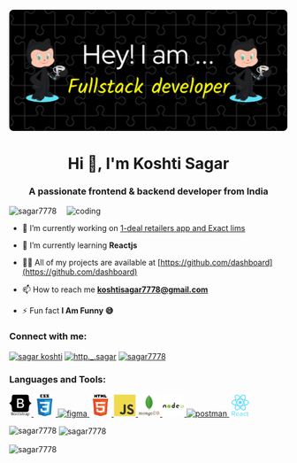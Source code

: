 ![logo](https://github.com/sagar7778/sagar7778/blob/main/github-header-image.png)
<h1 align="center">Hi 👋, I'm Koshti Sagar</h1>
<h3 align="center">A passionate frontend & backend developer from India</h3>
<Img align="right" alt="coding" width=400 src="https://user-images.githubusercontent.com/55389276/140866485-8fb1c876-9a8f-4d6a-98dc-08c4981eaf70.gif"

<p align="left"> <img src="https://komarev.com/ghpvc/?username=sagar7778&label=Profile%20views&color=0e75b6&style=flat" alt="sagar7778" /> </p>

- 🔭 I’m currently working on [1-deal retailers app and Exact lims](https://github.com/quickint-solutions/1Deal-Retails)

- 🌱 I’m currently learning **Reactjs**

- 👨‍💻 All of my projects are available at [https://github.com/dashboard](https://github.com/dashboard)

- 📫 How to reach me **koshtisagar7778@gmail.com**

- ⚡ Fun fact **I Am Funny 😅**

<h3 align="left">Connect with me:</h3>
<p align="left">
<a href="https://www.linkedin.com/in/sagar-koshti-1b6957219" target="blank"><img align="center" src="https://raw.githubusercontent.com/rahuldkjain/github-profile-readme-generator/master/src/images/icons/Social/linked-in-alt.svg" alt="sagar koshti" height="30" width="40" /></a>
<a href="[https://instagram.com/http._.sagar](https://www.instagram.com/http._.sagar/)" target="blank"><img align="center" src="https://raw.githubusercontent.com/rahuldkjain/github-profile-readme-generator/master/src/images/icons/Social/instagram.svg" alt="http._.sagar" height="30" width="40" /></a>
<a href="https://discord.gg/sagar7778" target="blank"><img align="center" src="https://raw.githubusercontent.com/rahuldkjain/github-profile-readme-generator/master/src/images/icons/Social/discord.svg" alt="sagar7778" height="30" width="40" /></a>
</p>

<h3 align="left">Languages and Tools:</h3>
<p align="left"> <a href="https://getbootstrap.com" target="_blank" rel="noreferrer"> <img src="https://raw.githubusercontent.com/devicons/devicon/master/icons/bootstrap/bootstrap-plain-wordmark.svg" alt="bootstrap" width="40" height="40"/> </a> <a href="https://www.w3schools.com/css/" target="_blank" rel="noreferrer"> <img src="https://raw.githubusercontent.com/devicons/devicon/master/icons/css3/css3-original-wordmark.svg" alt="css3" width="40" height="40"/> </a> <a href="https://www.figma.com/" target="_blank" rel="noreferrer"> <img src="https://www.vectorlogo.zone/logos/figma/figma-icon.svg" alt="figma" width="40" height="40"/> </a> <a href="https://www.w3.org/html/" target="_blank" rel="noreferrer"> <img src="https://raw.githubusercontent.com/devicons/devicon/master/icons/html5/html5-original-wordmark.svg" alt="html5" width="40" height="40"/> </a> <a href="https://developer.mozilla.org/en-US/docs/Web/JavaScript" target="_blank" rel="noreferrer"> <img src="https://raw.githubusercontent.com/devicons/devicon/master/icons/javascript/javascript-original.svg" alt="javascript" width="40" height="40"/> </a> <a href="https://www.mongodb.com/" target="_blank" rel="noreferrer"> <img src="https://raw.githubusercontent.com/devicons/devicon/master/icons/mongodb/mongodb-original-wordmark.svg" alt="mongodb" width="40" height="40"/> </a> <a href="https://nodejs.org" target="_blank" rel="noreferrer"> <img src="https://raw.githubusercontent.com/devicons/devicon/master/icons/nodejs/nodejs-original-wordmark.svg" alt="nodejs" width="40" height="40"/> </a> <a href="https://postman.com" target="_blank" rel="noreferrer"> <img src="https://www.vectorlogo.zone/logos/getpostman/getpostman-icon.svg" alt="postman" width="40" height="40"/> </a> <a href="https://reactjs.org/" target="_blank" rel="noreferrer"> <img src="https://raw.githubusercontent.com/devicons/devicon/master/icons/react/react-original-wordmark.svg" alt="react" width="40" height="40"/> </a> </p>

<p><img align="left" src="https://github-readme-stats.vercel.app/api/top-langs?username=sagar7778&show_icons=true&locale=en&layout=compact" alt="sagar7778" /></p>

<p>&nbsp;<img align="center" src="https://github-readme-stats.vercel.app/api?username=sagar7778&show_icons=true&locale=en" alt="sagar7778" /></p>

<p><img align="center" src="https://github-readme-streak-stats.herokuapp.com/?user=sagar7778&" alt="sagar7778" /></p>
